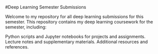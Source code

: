 
#Deep Learning Semester Submissions

Welcome to my repository for all deep learning submissions for this semester.
This repository contains my deep learning coursework for the semester, including:

Python scripts and Jupyter notebooks for projects and assignments.
Lecture notes and supplementary materials.
Additional resources and references.
